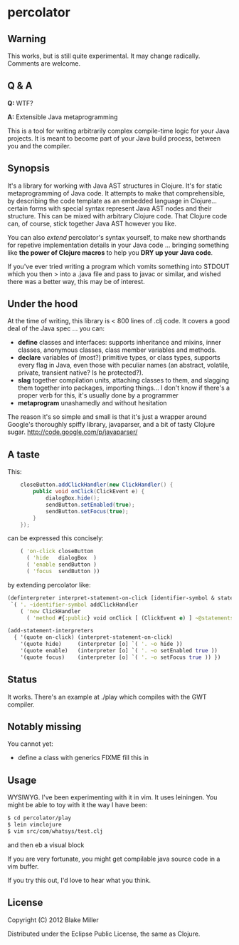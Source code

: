 # percolator

## Warning
This works, but is still quite experimental. It may change radically. Comments are welcome.

## Q & A
**Q:** WTF?

**A:** Extensible Java metaprogramming

This is a tool for writing arbitrarily complex compile-time logic for your Java projects. It is meant to become part of your Java build process, between you and the compiler.

## Synopsis
It's a library for working with Java AST structures in Clojure. It's for static
metaprogramming of Java code. It attempts to make that comprehensible, by
describing the code template as an embedded language in Clojure... certain
forms with special syntax represent Java AST nodes and their structure. This
can be mixed with arbitrary Clojure code. That Clojure code can, of course,
stick together Java AST however you like.

You can also *extend* percolator's syntax yourself, to make new shorthands for
repetive implementation details in your Java code ... bringing something like
**the power of Clojure macros** to help you **DRY up your Java code**.

If you've ever tried writing a program which vomits something into STDOUT which
you then > into a .java file and pass to javac or similar, and wished there
was a better way, this may be of interest.

## Under the hood
At the time of writing, this library is < 800 lines of .clj code. It covers a
good deal of the Java spec ... you can:

* **define** classes and interfaces: supports inheritance and mixins, inner classes, anonymous classes, class member variables and methods.
* **declare** variables of (most?) primitive types, or class types, supports every flag in Java, even those with peculiar names (an abstract, volatile, private, transient native? Is he protected?).
* **slag** together compilation units, attaching classes to them, and slagging them together into packages, importing things... I don't know if there's a proper verb for this, it's usually done by a programmer
* **metaprogram** unashamedly and without hesitation

The reason it's so simple and small is that it's just a wrapper around Google's thoroughly spiffy library, javaparser, and a bit of tasty Clojure sugar.
http://code.google.com/p/javaparser/

## A taste
This:
```java
    closeButton.addClickHandler(new ClickHandler() {
        public void onClick(ClickEvent e) {
            dialogBox.hide();
            sendButton.setEnabled(true);
            sendButton.setFocus(true);
        }
    });
```

can be expressed this concisely:
```clojure
    ( 'on-click closeButton
      ( 'hide   dialogBox  )
      ( 'enable sendButton )
      ( 'focus  sendButton ))
```

by extending percolator like:
```clojure
(definterpreter interpret-statement-on-click [identifier-symbol & statements]
 `( '. ~identifier-symbol addClickHandler
    ( 'new ClickHandler
      ( 'method #{:public} void onClick [ (ClickEvent e) ] ~@statements ))))

(add-statement-interpreters
  { '(quote on-click) (interpret-statement-on-click)
    '(quote hide)     (interpreter [o] `( '. ~o hide ))
    '(quote enable)   (interpreter [o] `( '. ~o setEnabled true ))
    '(quote focus)    (interpreter [o] `( '. ~o setFocus true )) })
```

## Status
It works. There's an example at ./play which compiles with the GWT compiler.

## Notably missing
You cannot yet:
* define a class with generics
FIXME fill this in

## Usage

WYSIWYG. I've been experimenting with it in vim. It uses leiningen. You might be able to toy with it the way I have been:
```bash
$ cd percolator/play
$ lein vimclojure
$ vim src/com/whatsys/test.clj
```
and then <Leader>eb a visual block

If you are very fortunate, you might get compilable java source code in a vim buffer.

If you try this out, I'd love to hear what you think.

## License

Copyright (C) 2012 Blake Miller

Distributed under the Eclipse Public License, the same as Clojure.
